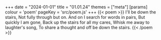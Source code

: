 +++
date = "2024-01-01"
title = "01.01.24"
themes = ["meta"]
[params]
  colour = 'poem'
  pageKey = 'src/poem.js'
+++
{{< poem >}}
I'll be down the stairs,
Not fully through but on.
And on I search for words in pairs,
But quickly I am gone,
Back up the stairs for all my cares,
Whisk me away to laughter's song,
To share a thought and off be down the stairs.
{{< /poem >}}